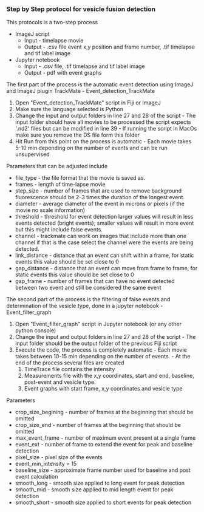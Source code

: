 ### Step by Step protocol for vesicle fusion detection ###

This protocols is a two-step process
  - ImageJ script
    - Input - timelapse movie
    - Output - .csv file event x,y position and frame number, .tif timelapse
    and tif label image
  - Jupyter notebook
    - Input - .csv file, .tif timelapse and tif label image
    - Output - pdf with event graphs

The first part of the process is the automatic event detection using ImageJ
and ImageJ plugin TrackMate - Event_detection_TrackMate

  1. Open "Event_detection_TrackMate" script in Fiji or ImageJ
  1. Make sure the language selected is Python
  1. Change the input and output folders in line 27 and 28 of the script
    - The input folder should have all movies to be processed the script
    expects '.nd2' files but can be modified in line 39
    - If running the script in MacOs make sure you remove the DS file form
    this folder
  1. Hit Run from this point on the process is automatic
    - Each movie takes 5-10 min depending on the number of events and can be
    run unsupervised

Parameters that can be adjusted include
 - file_type - the file format that the movie is saved as.
 - frames - length of time-lapse movie
 - step_size - number of frames that are used to remove background fluorescence
 should be 2-3 times the duration of the longest event.
 - diameter - average diameter of the event in microns or pixels (if the movie
 no scale information)
 - threshold - threshold for event detection larger values will result in less
 events detected (bright events); smaller values will result in more event but
 this might include false events.
 - channel - trackmate can work on images that include more than one channel if
 that is the case select the channel were the events are being detected.
 - link_distance - distance that an event can shift within a frame, for static
 events this value should be set close to 0
 - gap_distance - distance that an event can move from frame to frame, for
 static events this value should be set close to 0
 - gap_frame - number of frames that can have no event detected between
 two event and still be considered the same event


The second part of the process is the filtering of false events and determination
of the vesicle type, done in a jupyter notebook - Event_filter_graph

  1. Open "Event_filter_graph" script in Jupyter notebook (or any other python
  console)
  1. Change the input and output folders in line 27 and 28 of the script
    - The input folder should be the output folder of the previous Fiji script
  1. Execute the code, the process is completely automatic
    - Each movie takes between 10-15 min depending on the number of events.
    - At the end of the process several files are created
      1. TimeTrace file contains the intensity
      1. Measurements file with the x,y coordinates, start and end, baseline,
      post-event and vesicle type.
      1. Event graphs with start frame, x,y coordinates and vesicle type

Parameters
 - crop_size_begining - number of frames at the beginning that should be omitted
 - crop_size_end - number of frames at the beginning that should be omitted
 - max_event_frame - number of maximum event present at a single frame
 - event_ext - number of frame to extend the event for peak and baseline detection
 - pixel_size - pixel size of the events
 - event_min_intensity = 15
 - baseline_size - approximate frame number used for baseline and post event calculation
 - smooth_long - smooth size applied to long event for peak detection
 - smooth_mid - smooth size applied to mid length event for peak detection
 - smooth_short - smooth size applied to short events for peak detection
